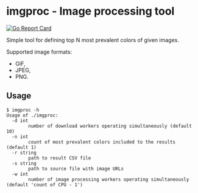 # imgproc - Image processing tool

[![Go Report Card](https://goreportcard.com/badge/github.com/anatolym/imgproc)](https://goreportcard.com/report/github.com/anatolym/imgproc)

Simple tool for defining top N most prevalent colors of given images.

Supported image formats:
* GIF,
* JPEG,
* PNG.

## Usage

```
$ imgproc -h
Usage of ./imgproc:
  -d int
        number of download workers operating simultaneously (default 10)
  -n int
        count of most prevalent colors included to the results (default 1)
  -r string
        path to result CSV file
  -s string
        path to source file with image URLs
  -w int
        number of image processing workers operating simultaneously (default 'count of CPU - 1')
```